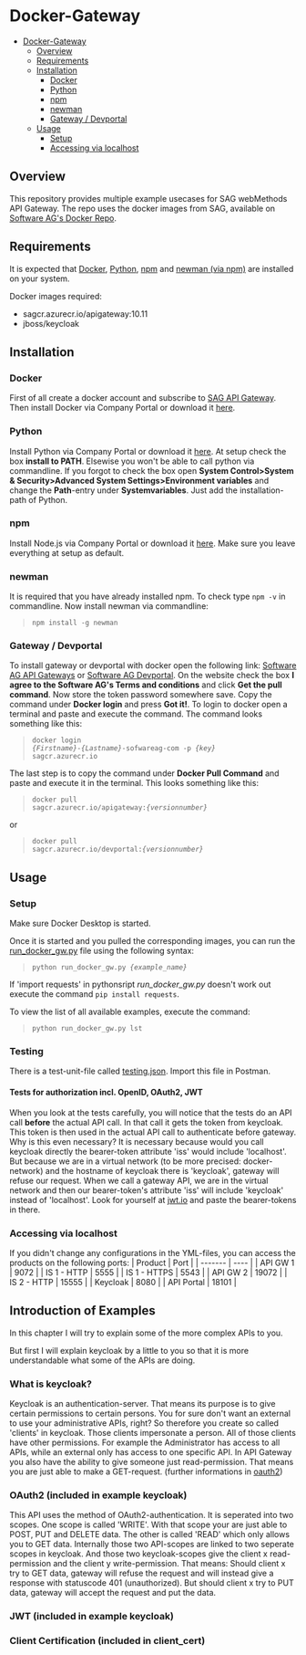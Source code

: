 # Docker-Gateway

- [Docker-Gateway](#docker-gateway)
  - [Overview](#overview)
  - [Requirements](#requirements)
  - [Installation](#installation)
    - [Docker](#docker)
    - [Python](#python)
    - [npm](#npm)
    - [newman](#newman)
    - [Gateway / Devportal](#gateway--devportal)
  - [Usage](#usage)
    - [Setup](#setup)
    - [Accessing via localhost](#accessing-via-localhost)

## Overview
This repository provides multiple example usecases for SAG webMethods API Gateway.
The repo uses the docker images from SAG, available on [Software AG's Docker Repo](https://containers.softwareag.com/products).

## Requirements
It is expected that [Docker](https://docs.docker.com/get-docker/), [Python](https://www.python.org/downloads/), [npm](https://nodejs.org/en/download/) and [newman (via npm)](https://www.npmjs.com/package/newman#getting-started) are installed on your system.

Docker images required:
- sagcr.azurecr.io/apigateway:10.11
- jboss/keycloak

## Installation
### Docker
First of all create a docker account and subscribe to [SAG API Gateway](https://hub.docker.com/publishers/softwareag). Then install Docker via Company Portal or download it [here](https://docs.docker.com/get-docker).

### Python
Install Python via Company Portal or download it [here](https://www.python.org/downloads/).
At setup check the box <b>install to PATH</b>. Elsewise you won't be able to call python via commandline.
If you forgot to check the box open **System Control>System & Security>Advanced System Settings>Environment variables** and change the **Path**-entry under **Systemvariables**. Just add the installation-path of Python.

### npm
Install Node.js via Company Portal or download it [here](https://nodejs.org/en/download/). Make sure you leave everything at setup as default.

### newman
It is required that you have already installed npm. To check type <code>npm -v</code> in commandline.
Now install newman via commandline: <br>
><code>npm install -g newman</code>

### Gateway / Devportal
To install gateway or devportal with docker open the following link: [Software AG API Gateways](https://containers.softwareag.com/products/apigateway) or [Software AG Devportal](https://containers.softwareag.com/products/devportal).
On the website check the box <b>I agree to the Software AG's Terms and conditions</b> and click **Get the pull command**. Now store the token password somewhere save. Copy the command under **Docker login** and press **Got it!**.
To login to docker open a terminal and paste and execute the command. The command looks something like this:
><code>docker login *{Firstname}*-*{Lastname}*-sofwareag-com -p *{key}* sagcr.azurecr.io</code>

The last step is to copy the command under **Docker Pull Command** and paste and execute it in the terminal. This looks something like this:
><code>docker pull sagcr.azurecr.io/apigateway:*{versionnumber}*</code>

or

><code>docker pull sagcr.azurecr.io/devportal:*{versionnumber}*</code>

## Usage

### Setup
Make sure Docker Desktop is started.

Once it is started and you pulled the corresponding images, you can run the [run_docker_gw.py](run_docker_gw.py) file using the following syntax:<br>
><code>python run_docker_gw.py *{example_name}*</code>

If 'import requests' in pythonsript *run_docker_gw.py* doesn't work out execute the command <code>pip install requests</code>.

To view the list of all available examples, execute the command:
><code>python run_docker_gw.py lst</code>

### Testing
There is a test-unit-file called [testing.json](testing.json). Import this file in Postman.
#### Tests for authorization incl. OpenID, OAuth2, JWT
When you look at the tests carefully, you will notice that the tests do an API call <b>before</b> the actual API call. In that call it gets the token from keycloak. This token is then used in the actual API call to authenticate before gateway. Why is this even necessary? It is necessary because would you call keycloak directly the bearer-token attribute 'iss' would include 'localhost'. But because we are in a virtual network (to be more precised: docker-network) and the hostname of keycloak there is 'keycloak', gateway will refuse our request. When we call a gateway API, we are in the virtual network and then our bearer-token's attribute 'iss' will include 'keycloak' instead of 'localhost'. Look for yourself at [jwt.io](https://jwt.io/) and paste the bearer-tokens in there.

### Accessing via localhost
If you didn't change any configurations in the YML-files, you can access the products on the following ports:
| Product | Port |
| ------- | ---- |
| API GW 1 | 9072 |
| IS 1 - HTTP | 5555 |
| IS 1 - HTTPS | 5543 |
| API GW 2 | 19072 |
| IS 2 - HTTP | 15555 |
| Keycloak | 8080 |
| API Portal | 18101 |

## Introduction of Examples
In this chapter I will try to explain some of the more complex APIs to you.

But first I will explain keycloak by a little to you so that it is more understandable what some of the APIs are doing.
### What is keycloak?
Keycloak is an authentication-server. That means its purpose is to give certain permissions to certain persons. You for sure don't want an external to use your administrative APIs, right? So therefore you create so called 'clients' in keycloak. Those clients impersonate a person. All of those clients have other permissions. For example the Administrator has access to all APIs, while an external only has access to one specific API. 
In API Gateway you also have the ability to give someone just read-permission. That means you are just able to make a GET-request. (further informations in [oauth2](#oauth2-(included-in-example-keycloak)))

### OAuth2 (included in example keycloak)
This API uses the method of OAuth2-authentication. It is seperated into two scopes. One scope is called 'WRITE'. With that scope your are just able to POST, PUT and DELETE data. The other is called 'READ' which only allows you to GET data. Internally those two API-scopes are linked to two seperate scopes in keycloak. And those two keycloak-scopes give the client x read-permission and the client y write-permission. That means: Should client x try to GET data, gateway will refuse the request and will instead give a response with statuscode 401 (unauthorized). But should client x try to PUT data, gateway will accept the request and put the data.


### JWT (included in example keycloak)
### Client Certification (included in client_cert)

